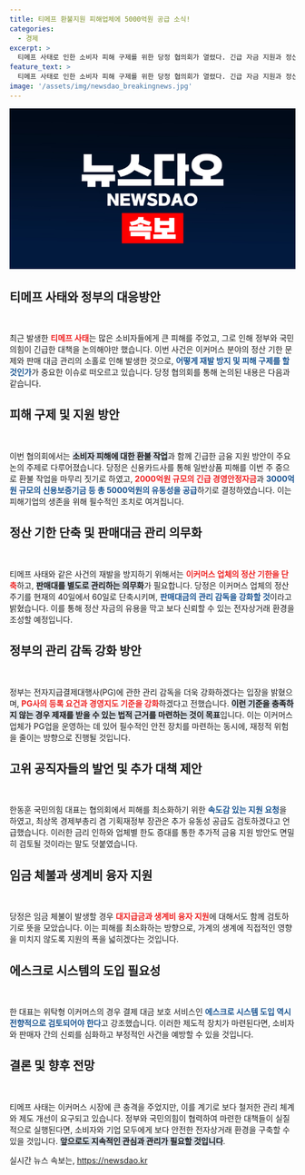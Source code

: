 ```yaml
---
title: 티메프 환불지원 피해업체에 5000억원 공급 소식!
categories:
  - 경제
excerpt: >
  티메프 사태로 인한 소비자 피해 구제를 위한 당정 협의회가 열렸다. 긴급 자금 지원과 정산 기한 단축, 판매대금 관리 의무화를 통해 재발 방지를 꾀하고 있다. 이커머스 업계의 미래가 달린 중요한 결정들에 주목!
feature_text: >
  티메프 사태로 인한 소비자 피해 구제를 위한 당정 협의회가 열렸다. 긴급 자금 지원과 정산 기한 단축, 판매대금 관리 의무화를 통해 재발 방지를 꾀하고 있다. 이커머스 업계의 미래가 달린 중요한 결정들에 주목!
image: '/assets/img/newsdao_breakingnews.jpg'
---
```


<p><img src="/assets/img/newsdao_breakingnews.jpg" alt="ranknews 속보" /></p>

<h2 data-ke-size="size26">티메프 사태와 정부의 대응방안</h2>

<p data-ke-size="size16">&nbsp;</p>

<p>최근 발생한 <b><span style="color: #ee2323;">티메프 사태</span></b>는 많은 소비자들에게 큰 피해를 주었고, 그로 인해 정부와 국민의힘이 긴급한 대책을 논의해야만 했습니다. 이번 사건은 이커머스 분야의 정산 기한 문제와 판매 대금 관리의 소홀로 인해 발생한 것으로, <b><span style="color: #1a5490;">어떻게 재발 방지 및 피해 구제를 할 것인가</span></b>가 중요한 이슈로 떠오르고 있습니다. 당정 협의회를 통해 논의된 내용은 다음과 같습니다.</p>

<h2 data-ke-size="size26">피해 구제 및 지원 방안</h2>

<p data-ke-size="size16">&nbsp;</p>

<p>이번 협의회에서는 <b><span style="background-color: #21538527;">소비자 피해에 대한 환불 작업</span></b>과 함께 긴급한 금융 지원 방안이 주요 논의 주제로 다루어졌습니다. 당정은 신용카드사를 통해 일반상품 피해를 이번 주 중으로 환불 작업을 마무리 짓기로 하였고, <b><span style="color: #ee2323;">2000억원 규모의 긴급 경영안정자금</span></b>과 <b><span style="color: #1a5490;">3000억원 규모의 신용보증기금 등 총 5000억원의 유동성을 공급</span></b>하기로 결정하였습니다. 이는 피해기업의 생존을 위해 필수적인 조치로 여겨집니다.</p>

<h2 data-ke-size="size26">정산 기한 단축 및 판매대금 관리 의무화</h2>

<p data-ke-size="size16">&nbsp;</p>

<p>티메프 사태와 같은 사건의 재발을 방지하기 위해서는 <b><span style="color: #ee2323;">이커머스 업체의 정산 기한을 단축</span></b>하고, <b><span style="background-color: #21538527;">판매대를 별도로 관리하는 의무화</span></b>가 필요합니다. 당정은 이커머스 업체의 정산 주기를 현재의 40일에서 60일로 단축시키며, <b><span style="color: #1a5490;">판매대금의 관리 감독을 강화할 것</span></b>이라고 밝혔습니다. 이를 통해 정산 자금의 유용을 막고 보다 신뢰할 수 있는 전자상거래 환경을 조성할 예정입니다.</p>

<h2 data-ke-size="size26">정부의 관리 감독 강화 방안</h2>

<p data-ke-size="size16">&nbsp;</p>

<p>정부는 전자지급결제대행사(PG)에 관한 관리 감독을 더욱 강화하겠다는 입장을 밝혔으며, <b><span style="color: #ee2323;">PG사의 등록 요건과 경영지도 기준을 강화</span></b>하겠다고 전했습니다. <b><span style="background-color: #21538527;">이런 기준을 충족하지 않는 경우 제재를 받을 수 있는 법적 근거를 마련하는 것이 목표</span></b>입니다. 이는 이커머스 업체가 PG업을 운영하는 데 있어 필수적인 안전 장치를 마련하는 동시에, 재정적 위험을 줄이는 방향으로 진행될 것입니다.</p>

<h2 data-ke-size="size26">고위 공직자들의 발언 및 추가 대책 제안</h2>

<p data-ke-size="size16">&nbsp;</p>

<p>한동훈 국민의힘 대표는 협의회에서 피해를 최소화하기 위한 <b><span style="color: #1a5490;">속도감 있는 지원 요청</span></b>을 하였고, 최상목 경제부총리 겸 기획재정부 장관은 추가 유동성 공급도 검토하겠다고 언급했습니다. 이러한 금리 인하와 업체별 한도 증대를 통한 추가적 금융 지원 방안도 면밀히 검토될 것이라는 말도 덧붙였습니다.</p>

<h2 data-ke-size="size26">임금 체불과 생계비 융자 지원</h2>

<p data-ke-size="size16">&nbsp;</p>

<p>당정은 임금 체불이 발생할 경우 <b><span style="color: #ee2323;">대지급금과 생계비 융자 지원</span></b>에 대해서도 함께 검토하기로 뜻을 모았습니다. 이는 피해를 최소화하는 방향으로, 가계의 생계에 직접적인 영향을 미치지 않도록 지원의 폭을 넓히겠다는 것입니다.</p>

<h2 data-ke-size="size26">에스크로 시스템의 도입 필요성</h2>

<p data-ke-size="size16">&nbsp;</p>

<p>한 대표는 위탁형 이커머스의 경우 결제 대금 보호 서비스인 <b><span style="color: #1a5490;">에스크로 시스템 도입 역시 전향적으로 검토되어야 한다</span></b>고 강조했습니다. 이러한 제도적 장치가 마련된다면, 소비자와 판매자 간의 신뢰를 심화하고 부정적인 사건을 예방할 수 있을 것입니다.</p>

<h2 data-ke-size="size26">결론 및 향후 전망</h2>

<p data-ke-size="size16">&nbsp;</p>

<p>티메프 사태는 이커머스 시장에 큰 충격을 주었지만, 이를 계기로 보다 철저한 관리 체계와 제도 개선이 요구되고 있습니다. 정부와 국민의힘이 협력하여 마련한 대책들이 실질적으로 실행된다면, 소비자와 기업 모두에게 보다 안전한 전자상거래 환경을 구축할 수 있을 것입니다. <b><span style="background-color: #21538527;">앞으로도 지속적인 관심과 관리가 필요할 것입니다</span></b>.</p>
실시간 뉴스 속보는, <a href="https://newsdao.kr" rel="dofollow">https://newsdao.kr</a>


